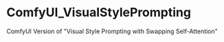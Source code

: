 # ComfyUI_VisualStylePrompting
ComfyUI Version of "Visual Style Prompting with Swapping Self-Attention"

